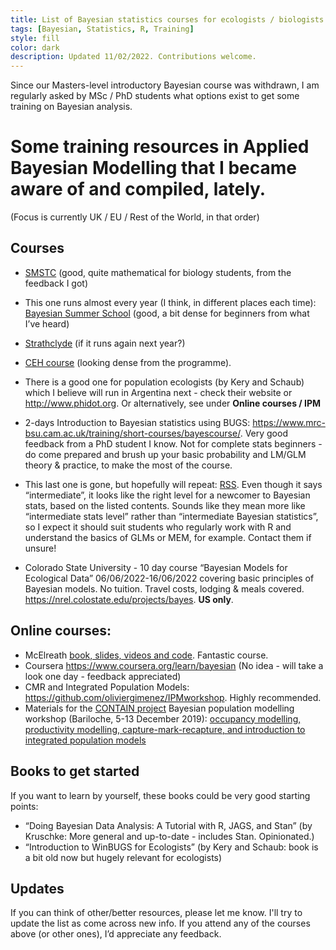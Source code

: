 ```yaml
---
title: List of Bayesian statistics courses for ecologists / biologists
tags: [Bayesian, Statistics, R, Training]
style: fill
color: dark
description: Updated 11/02/2022. Contributions welcome.
---
```


Since our Masters-level introductory Bayesian course was withdrawn, I am regularly asked by MSc / PhD students what options exist to get some training on Bayesian analysis.

# Some training resources in Applied Bayesian Modelling that I became aware of and compiled, lately. 
(Focus is currently UK / EU / Rest of the World, in that order)

## Courses
* [SMSTC](https://smstc.ac.uk/core_modules/modern_regression_bayesian_methods) (good, quite mathematical for biology students, from the feedback I got)

* This one runs almost every year (I think, in different places each time):
[Bayesian Summer School](http://bayessummerschool.com/index.html) (good, a bit dense for beginners from what I’ve heard)

* [Strathclyde](http://outreach.mathstat.strath.ac.uk/outreach/cpd/courses/index.php) (if it runs again next year?)

* [CEH course](https://www.ceh.ac.uk/training/bayesian-methods-ecological-and-environmental-modelling) (looking dense from the programme).

* There is a good one for population ecologists (by Kery and Schaub) which I believe will run in Argentina next - check their website or <http://www.phidot.org>. Or alternatively, see under **Online courses / IPM**

* 2-days Introduction to Bayesian statistics using BUGS: <https://www.mrc-bsu.cam.ac.uk/training/short-courses/bayescourse/>. Very good feedback from a PhD student I know. Not for complete stats beginners - do come prepared and brush up your basic probability and LM/GLM theory & practice, to make the most of the course.

* This last one is gone, but hopefully will repeat: [RSS](https://events.rss.org.uk/rss/frontend/reg/thome.csp?pageID=74585&eventID=241&language=1&CSPCHD=000001000000vjOeTW6QwH8e0KfaDh0IwWEjM8Q0HVUiAU5zkW). Even though it says “intermediate”, it looks like the right level for a newcomer to Bayesian stats, based on the listed contents. Sounds like they mean more like “intermediate stats level” rather than “intermediate Bayesian statistics”, so I expect it should suit students who regularly work with R and understand the basics of GLMs or MEM, for example. Contact them if unsure!

*  Colorado State University - 10 day course “Bayesian Models for Ecological Data” 06/06/2022-16/06/2022 covering basic principles of Bayesian models. No tuition. Travel costs, lodging & meals covered. <https://nrel.colostate.edu/projects/bayes>. **US only**.

## Online courses:
* McElreath [book, slides, videos and code](https://xcelab.net/rm/statistical-rethinking/). Fantastic course.
* Coursera <https://www.coursera.org/learn/bayesian> (No idea - will take a look one day - feedback appreciated)
* CMR and Integrated Population Models: <https://github.com/oliviergimenez/IPMworkshop>. Highly recommended.
* Materials for the [CONTAIN project](https://www.abdn.ac.uk/sbs/research/contain-latam.php) Bayesian population modelling workshop (Bariloche, 5-13 December 2019): [occupancy modelling, productivity modelling, capture-mark-recapture, and introduction to integrated population models](http://drive.google.com/drive/folders/1U8-17UCK1WojHGiNOHj8AeMI-8L-qBcQ)

## Books to get started
If you want to learn by yourself, these books could be very good starting points:
* “Doing Bayesian Data Analysis: A Tutorial with R, JAGS, and Stan” (by Kruschke: More general and up-to-date - includes Stan. Opinionated.)
* “Introduction to WinBUGS for Ecologists” (by Kery and Schaub: book is a bit old now but hugely relevant for ecologists)

## Updates
If you can think of other/better resources, please let me know. I'll try to update the list as come across new info.
If you attend any of the courses above (or other ones), I’d appreciate any feedback.

